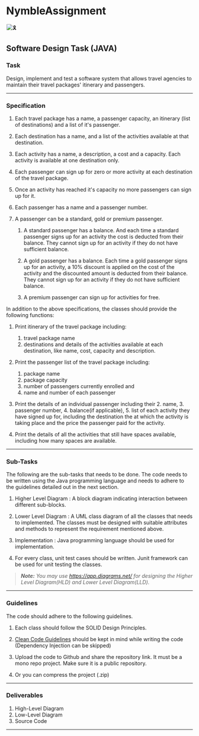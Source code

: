 # NymbleAssignment

![🎗️](data:image/gif;base64,R0lGODlhAQABAIAAAP///wAAACH5BAEAAAAALAAAAAABAAEAAAICRAEAOw==)![🎗️](https://notion-emojis.s3-us-west-2.amazonaws.com/prod/svg-twitter/1f397-fe0f.svg)

## Software Design Task (JAVA)

### Task
Design, implement and test a software system that allows travel agencies to maintain their travel packages' itinerary and passengers.

---

### Specification
1. Each travel package has a name, a passenger capacity, an itinerary (list of destinations) and a list of it's passenger.

1. Each destination has a name, and a list of the activities available at that destination.

1. Each activity has a name, a description, a cost and a capacity. Each activity is available at one destination only.

1. Each passenger can sign up for zero or more activity at each destination of the travel package.

1. Once an activity has reached it's capacity no more passengers can sign up for it.

1. Each passenger has a name and a passenger number.

1. A passenger can be a standard, gold or premium passenger.

   1. A standard passenger has a balance. And each time a standard passenger signs up for an activity the cost is deducted from their balance. They cannot sign up for an activity if they do not have sufficient balance.

   1. A gold passenger has a balance. Each time a gold passenger signs up for an activity, a 10% discount is applied on the cost of the activity and the discounted amount is deducted from their balance. They cannot sign up for an activity if they do not have sufficient balance.

   1. A premium passenger can sign up for activities for free.

In addition to the above specifications, the classes should provide the following functions:

1.  Print itinerary of the travel package including:
    1. travel package name
    1. destinations and details of the activities available at each destination, like name, cost, capacity and description.

1. Print the passenger list of the travel package including:

   1. package name
   2. package capacity
   3. number of passengers currently enrolled and 
   4. name and number of each passenger

1. Print the details of an individual passenger including their
   2. name,
   3. passenger number,
   4. balance(if applicable),
   5. list of each activity they have signed up for, including the destination the at which the activity is taking place and the price the passenger paid for the activity.

1. Print the details of all the activities that still have spaces available, including how many spaces are available.

---
### Sub-Tasks

The following are the sub-tasks that needs to be done. The code needs to be written using the Java programming language and needs to adhere to the guidelines detailed out in the next section.

1. Higher Level Diagram : A block diagram indicating interaction between different sub-blocks.

2. Lower Level Diagram : A UML class diagram of all the classes that needs to implemented. The classes must be designed with suitable attributes and methods to represent the requirement mentioned above.

3. Implementation : Java programming language should be used for implementation.

4. For every class, unit test cases should be written. Junit framework can be used for unit testing the classes.

>
>***Note:** You may use https://app.diagrams.net/ for designing the Higher Level Diagram(HLD) and Lower Level Diagram(LLD).*
---
### Guidelines
The code should adhere to the following guidelines.

1. Each class should follow the SOLID Design Principles.
2. [Clean Code Guidelines](https://gist.github.com/wojteklu/73c6914cc446146b8b533c0988cf8d29) should be kept in mind while writing the code (Dependency Injection can be skipped)

2. Upload the code to Github and share the repository link. It must be a mono repo project. Make sure it is a public repository.

3. Or you can compress the project (.zip)
---
### Deliverables
1. High-Level Diagram
2. Low-Level Diagram
3. Source Code
---
